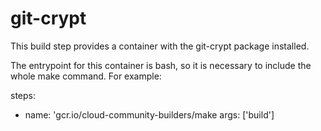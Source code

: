 # git-crypt

This build step provides a container with the git-crypt package
installed.

The entrypoint for this container is bash, so it is necessary to include the
whole make command.  For example:

steps:
- name: 'gcr.io/cloud-community-builders/make
  args: ['build']
